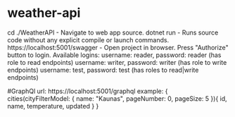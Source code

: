 # weather-api
cd ./WeatherAPI - Navigate to web app source.
dotnet run - Runs source code without any explicit compile or launch commands.
https://localhost:5001/swagger - Open project in browser.
Press "Authorize" button to login. 
Available logins: 
username: reader, password: reader (has role to read endpoints)
username: writer, password: writer (has role to write endpoints)
username: test, password: test (has roles to read|write endpoints)

#GraphQl
url: https://localhost:5001/graphql
example:
{
  cities(cityFilterModel: { 
    name: "Kaunas", 
    pageNumber: 0,
    pageSize: 5
  }){
    id,
    name,
    temperature,
    updated
  }
}